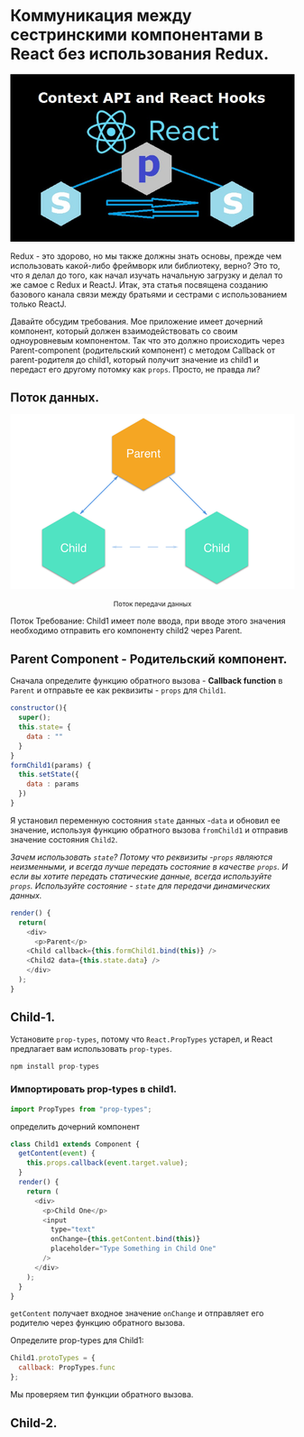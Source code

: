 # Коммуникация между сестринскими компонентами в React без использования Redux.

![Logo](img/logo.jpg)

Redux - это здорово, но мы также должны знать основы, прежде чем использовать какой-либо фреймворк или библиотеку, верно? Это то, что я делал до того, как начал изучать начальную загрузку и делал то же самое с Redux и ReactJ. Итак, эта статья посвящена созданию базового канала связи между братьями и сестрами с использованием только ReactJ.

Давайте обсудим требования. Мое приложение имеет дочерний компонент, который должен взаимодействовать со своим одноуровневым компонентом. Так что это должно происходить через Parent-component (родительский компонент) с методом Callback от parent-родителя до child1, который получит значение из child1 и передаст его другому потомку как `props`.
Просто, не правда ли?

## Поток данных.

![Data communication flow](img/react-no-redux-1.jpg)
<small><center>Поток передачи данных</center></small>

Поток
Требование: Child1 имеет поле ввода, при вводе этого значения необходимо отправить его компоненту child2 через Parent.

## Parent Component - Родительский компонент.

Сначала определите функцию обратного вызова - **Callback function** в `Parent` и отправьте ее как реквизиты - `props` для `Child1`.

```javascript
constructor(){
  super();
  this.state= {
    data : ""
  }
}
formChild1(params) {
  this.setState({
    data : params
  })
}
```

Я установил переменную состояния `state` данных -`data` и обновил ее значение, используя функцию обратного вызова `fromChild1` и отправив значение состояния `Child2`.

_Зачем использовать `state`? Потому что реквизиты -`props` являются неизменными, и всегда лучше передать состояние в качестве `props`. И если вы хотите передать статические данные, всегда используйте `props`. Используйте состояние - `state` для передачи динамических данных._

```javascript
render() {
  return(
    <div>
      <p>Parent</p>
    <Child callback={this.formChild1.bind(this)} />
    <Child2 data={this.state.data} />
    </div>
  );
}
```

## Child-1.

Установите `prop-types`, потому что `React.PropTypes` устарел, и React предлагает вам использовать `prop-types`.

```javascript
npm install prop-types
```

### Импортировать prop-types в child1.

```javascript
import PropTypes from "prop-types";
```

определить дочерний компонент

```javascript
class Child1 extends Component {
  getContent(event) {
    this.props.callback(event.target.value);
  }
  render() {
    return (
      <div>
        <p>Child One</p>
        <input
          type="text"
          onChange={this.getContent.bind(this)}
          placeholder="Type Something in Child One"
        />
      </div>
    );
  }
}
```

`getContent` получает входное значение `onChange` и отправляет его родителю через функцию обратного вызова.

Определите prop-types для Child1:

```javascript
Child1.protoTypes = {
  callback: PropTypes.func
};
```

Мы проверяем тип функции обратного вызова.

## Child-2.
